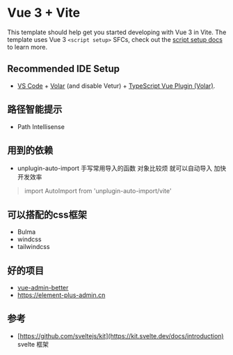 # Vue 3 + Vite

This template should help get you started developing with Vue 3 in Vite. The template uses Vue 3 `<script setup>` SFCs, check out the [script setup docs](https://v3.vuejs.org/api/sfc-script-setup.html#sfc-script-setup) to learn more.

## Recommended IDE Setup

- [VS Code](https://code.visualstudio.com/) + [Volar](https://marketplace.visualstudio.com/items?itemName=Vue.volar) (and disable Vetur) + [TypeScript Vue Plugin (Volar)](https://marketplace.visualstudio.com/items?itemName=Vue.vscode-typescript-vue-plugin).


## 路径智能提示

- Path Intellisense


## 用到的依赖
- unplugin-auto-import
手写常用导入的函数 对象比较烦 就可以自动导入 加快开发效率
> import AutoImport from 'unplugin-auto-import/vite'

## 可以搭配的css框架
- Bulma
- windcss
- tailwindcss

## 好的项目
- [vue-admin-better](https://github.com/chuzhixin/vue-admin-better)
- https://element-plus-admin.cn

## 参考

- [https://github.com/sveltejs/kit](https://kit.svelte.dev/docs/introduction)
svelte 框架
